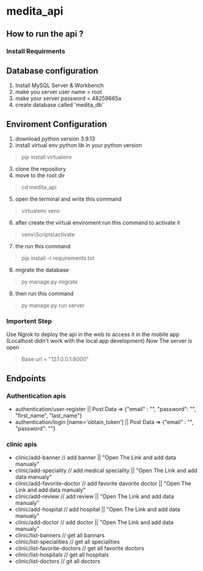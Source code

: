 # medita_api

## How to run the api ?
### Install Requirments

## Database configuration 
1. Install MySQL Server & Workbench
2. make you server user name = root
3. make your server password = 48259665a
4. create database called 'medita_db'


## Enviroment Configuration
1. download python version 3.9.13
2. install virtual env python lib in your python version
> pip install virtualenv
3. clone the repository
4. move to the root dir
> cd medita_api
5. open the terminal and write this command
> virtualenv venv
6. after create the virtual enviroment run this command to activate it
> venv\Scripts\activate
7. the run this command
> pip install -r requirements.txt
8. migrate the database
> py manage.py migrate
9. then run this command 
> py manage.py run server

### Importent Step
Use Ngrok to deploy the api in the web to access it in the mobile app (Localhost didn't work with the local app development)
Now The server is open



> Base url = "127.0.0.1:8000"

## Endpoints

### Authentication apis
- authentication/user-register || Post Data => {"email" : "", "password": "", "first_name", "last_name"}
- authentication/login [name='obtain_token'] || Post Data => {"email" : "", "password": ""}


### clinic apis
- clinic/add-banner // add banner ||  "Open The Link and add data manualy"
- clinic/add-speciality // add medical speciality || "Open The Link and add data manualy"
- clinic/add-favorite-doctor // add favorite davorite doctor || "Open The Link and add data manualy" 
- clinic/add-review // add review || "Open The Link and add data manualy"
- clinic/add-hospital // add hospital || "Open The Link and add data manualy"
- clinic/add-doctor // add doctor || "Open The Link and add data manualy"
- clinic/list-banners // get all bannars 
- clinic/list-specialities // get all specialities
- clinic/list-favorite-doctors // get all favorite doctors
- clinic/list-hospitals // get all hospitals
- clinic/list-doctors // git all doctors
